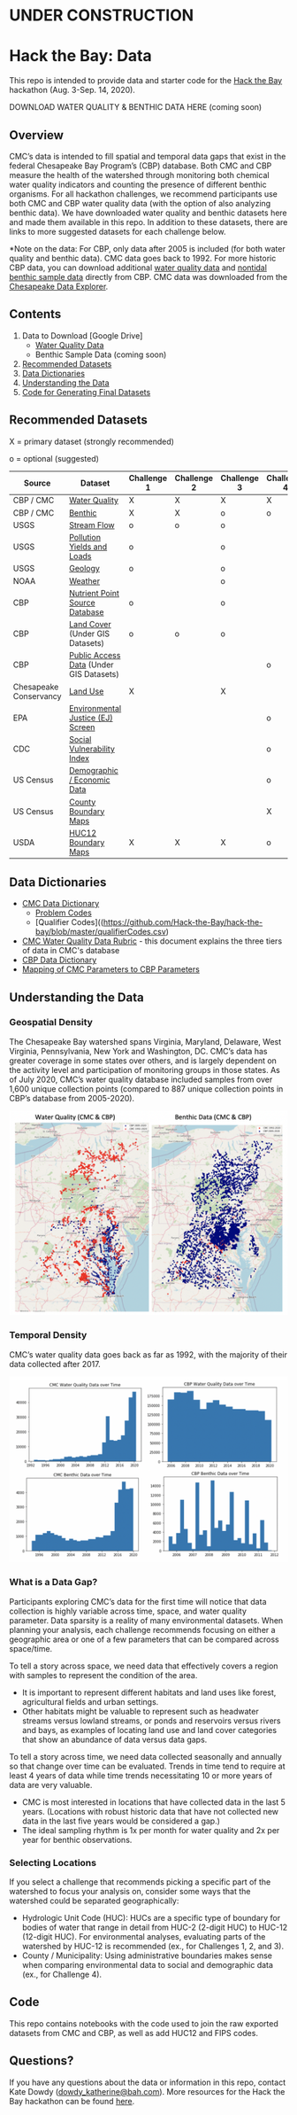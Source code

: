 # UNDER CONSTRUCTION

# Hack the Bay: Data
This repo is intended to provide data and starter code for the [Hack the Bay](https://hack-the-bay.devpost.com) hackathon (Aug. 3-Sep. 14, 2020). 

DOWNLOAD WATER QUALITY & BENTHIC DATA HERE (coming soon)

## Overview
CMC’s data is intended to fill spatial and temporal data gaps that exist in the federal Chesapeake Bay Program’s (CBP) database. Both CMC and CBP measure the health of the watershed through monitoring both chemical water quality indicators and counting the presence of different benthic organisms. For all hackathon challenges, we recommend participants use both CMC and CBP water quality data (with the option of also analyzing benthic data). We have downloaded water quality and benthic datasets here and made them available in this repo. In addition to these datasets, there are links to more suggested datasets for each challenge below. 

*Note on the data: For CBP, only data after 2005 is included (for both water quality and benthic data). CMC data goes back to 1992. For more historic CBP data, you can download additional [water quality data](http://data.chesapeakebay.net/WaterQuality) and [nontidal benthic sample data](http://data.chesapeakebay.net/LivingResources) directly from CBP. CMC data was downloaded from the [Chesapeake Data Explorer](https://cmc.vims.edu/#/home/query/). 

## Contents
  1. Data to Download [Google Drive]
      - [Water Quality Data](https://drive.google.com/file/d/12uoFlcn8pgeuxD2-seFak36KTvrFPKCt/view?usp=sharing)
      - Benthic Sample Data (coming soon)
  2. [Recommended Datasets](#recommended-datasets)
  3. [Data Dictionaries](#data-dictionaries)
  4. [Understanding the Data](#understanding-the-data)
  5. [Code for Generating Final Datasets](https://github.com/Hack-the-Bay/hack-the-bay/tree/master/Code)

## Recommended Datasets
X = primary dataset (strongly recommended)

o = optional (suggested)

| Source | Dataset | Challenge 1 | Challenge 2 | Challenge 3 | Challenge 4 |
|--------|---------|-------------|-------------|-------------|-------------|
| CBP / CMC | [Water Quality](https://drive.google.com/file/d/1M4ELFR6cS32EvxHlRjGNr9TYXN84O2ce/view?usp=sharing) | X | X | X | X |
| CBP / CMC | [Benthic](https://drive.google.com/file/d/1M4ELFR6cS32EvxHlRjGNr9TYXN84O2ce/view?usp=sharing) | X | X | o | o |
| USGS | [Stream Flow](https://waterdata.usgs.gov/nwis/rt) | o | o | o | |
| USGS | [Pollution Yields and Loads](https://cbrim.er.usgs.gov/trends_query.html?sorts%5Bstaid%5D=1&sorts%5Bpcode%5D=1&sorts%5Bstart_Year%5D=1&sorts%5Bend_Year%5D=1&sorts%5Bnyears%5D=1&sorts%5Bperiod%5D=1&sorts%5Blowf%5D=1&sorts%5Bestf%5D=1&sorts%5Bupf%5D=1&sorts%5Bfnt_Pct%5D=1&sorts%5BtrendDir%5D=1&sorts%5Blikelihood%5D=1) | o | | o | |
| USGS | [Geology](https://ngmdb.usgs.gov/Prodesc/proddesc_9215.htm) | o | | o | |
| NOAA | [Weather](https://www.ncdc.noaa.gov/cdo-web/) | | | o | |
| CBP | [Nutrient Point Source Database](https://www.chesapeakebay.net/what/downloads/bay_program_nutrient_point_source_database) | o | | o | |
| CBP | [Land Cover](https://www.chesapeakebay.net/what/data) (Under GIS Datasets)| o | o | o | |
| CBP | [Public Access Data](https://www.chesapeakebay.net/what/data) (Under GIS Datasets)| | | | o |
| Chesapeake Conservancy | [Land Use](https://chesapeakeconservancy.org/conservation-innovation-center/high-resolution-data/land-use-data-project/) | X | | X | |
| EPA | [Environmental Justice (EJ) Screen](https://ejscreen.epa.gov/mapper/) | | | | o |
| CDC | [Social Vulnerability Index](https://svi.cdc.gov/data-and-tools-download.html) | | | | o |
| US Census | [Demographic / Economic Data](https://www.census.gov/data.html) | | | | o |
| US Census | [County Boundary Maps](https://catalog.data.gov/dataset/tiger-line-shapefile-2017-nation-u-s-current-county-and-equivalent-national-shapefile) | | | | X |
| USDA | [HUC12 Boundary Maps](https://nrcs.app.box.com/v/huc/file/532373547877) | X | X | X | o |

## Data Dictionaries
  - [CMC Data Dictionary](https://www.chesapeakemonitoringcoop.org/wp-content/uploads/2020/07/Data-Dictionary_June-2020.pdf)
    - [Problem Codes](https://github.com/Hack-the-Bay/hack-the-bay/blob/master/problemCodes.csv)
    - [Qualifier Codes]((https://github.com/Hack-the-Bay/hack-the-bay/blob/master/qualifierCodes.csv)
  - [CMC Water Quality Data Rubric](https://www.chesapeakemonitoringcoop.org/wp-content/uploads/2018/11/CMC-Water-Quality-Data-Rubric_6.18.2020.pdf) - this document explains the three tiers of data in CMC's database
  - [CBP Data Dictionary](https://www.chesapeakebay.net/documents/3676/cbwqdb2004_rb.pdf)
  - [Mapping of CMC Parameters to CBP Parameters](https://github.com/Hack-the-Bay/hack-the-bay/blob/master/CBP_water_dictionary_final.csv)
  
## Understanding the Data

### Geospatial Density
The Chesapeake Bay watershed spans Virginia, Maryland, Delaware, West Virginia, Pennsylvania, New York and Washington, DC. CMC’s data has greater coverage in some states over others, and is largely dependent on the activity level and participation of monitoring groups in those states.  As of July 2020, CMC’s water quality database included samples from over 1,600 unique collection points (compared to 887 unique collection points in CBP’s database from 2005-2020). 

![Geospatial Data](https://github.com/Hack-the-Bay/hack-the-bay/blob/master/images/HTB_geo.png)

### Temporal Density
CMC’s water quality data goes back as far as 1992, with the majority of their data collected after 2017. 

![Temporal Data](https://github.com/Hack-the-Bay/hack-the-bay/blob/master/images/HTB_time.png)

### What is a Data Gap?
Participants exploring CMC’s data for the first time will notice that data collection is highly variable across time, space, and water quality parameter. Data sparsity is a reality of many environmental datasets. When planning your analysis, each challenge recommends focusing on either a geographic area or one of a few parameters that can be compared across space/time.   

To tell a story across space, we need data that effectively covers a region with samples to represent the condition of the area. 
  - It is important to represent different habitats and land uses like forest, agricultural fields and urban settings.
  - Other habitats might be valuable to represent such as headwater streams versus lowland streams, or ponds and reservoirs versus rivers and bays, as examples of locating land use and land cover categories that show an abundance of data versus data gaps.

To tell a story across time, we need data collected seasonally and annually so that change over time can be evaluated. Trends in time tend to require at least 4 years of data while time trends necessitating 10 or more years of data are very valuable. 
  - CMC is most interested in locations that have collected data in the last 5 years. (Locations with robust historic data that have not collected new data in the last five years would be considered a gap.)
  - The ideal sampling rhythm is 1x per month for water quality and 2x per year for benthic observations.

### Selecting Locations
If you select a challenge that recommends picking a specific part of the watershed to focus your analysis on, consider some ways that the watershed could be separated geographically:
-	Hydrologic Unit Code (HUC): HUCs are a specific type of boundary for bodies of water that range in detail from HUC-2 (2-digit HUC) to HUC-12 (12-digit HUC). For environmental analyses, evaluating parts of the watershed by HUC-12 is recommended (ex., for Challenges 1, 2, and 3).
-	County / Municipality: Using administrative boundaries makes sense when comparing environmental data to social and demographic data (ex., for Challenge 4).
  
## Code
This repo contains notebooks with the code used to join the raw exported datasets from CMC and CBP, as well as add HUC12 and FIPS codes.

## Questions?
If you have any questions about the data or information in this repo, contact Kate Dowdy (dowdy_katherine@bah.com). More resources for the Hack the Bay hackathon can be found [here](https://hack-the-bay.devpost.com/details/resources). 
